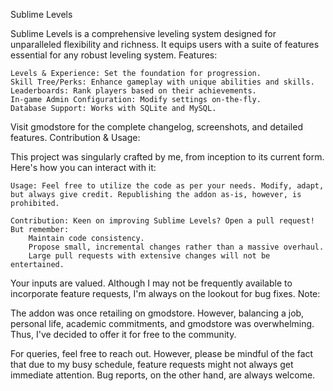 Sublime Levels

Sublime Levels is a comprehensive leveling system designed for unparalleled flexibility and richness. It equips users with a suite of features essential for any robust leveling system.
Features:

    Levels & Experience: Set the foundation for progression.
    Skill Tree/Perks: Enhance gameplay with unique abilities and skills.
    Leaderboards: Rank players based on their achievements.
    In-game Admin Configuration: Modify settings on-the-fly.
    Database Support: Works with SQLite and MySQL.

Visit gmodstore for the complete changelog, screenshots, and detailed features.
Contribution & Usage:

This project was singularly crafted by me, from inception to its current form. Here's how you can interact with it:

    Usage: Feel free to utilize the code as per your needs. Modify, adapt, but always give credit. Republishing the addon as-is, however, is prohibited.

    Contribution: Keen on improving Sublime Levels? Open a pull request! But remember:
        Maintain code consistency.
        Propose small, incremental changes rather than a massive overhaul.
        Large pull requests with extensive changes will not be entertained.

Your inputs are valued. Although I may not be frequently available to incorporate feature requests, I'm always on the lookout for bug fixes.
Note:

The addon was once retailing on gmodstore. However, balancing a job, personal life, academic commitments, and gmodstore was overwhelming. Thus, I've decided to offer it for free to the community.

For queries, feel free to reach out. However, please be mindful of the fact that due to my busy schedule, feature requests might not always get immediate attention. Bug reports, on the other hand, are always welcome.
